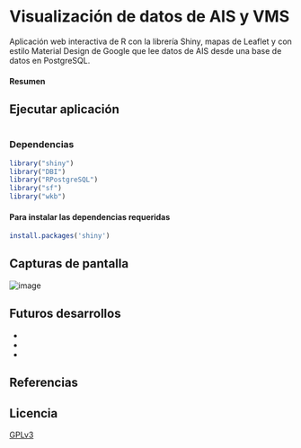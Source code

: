 # Visualización de datos de AIS y VMS

Aplicación web interactiva de R con la librería Shiny, mapas de Leaflet y con estilo Material Design de Google que lee datos de AIS desde una base de datos en PostgreSQL.

#### **Resumen**

## Ejecutar aplicación

```R

```

### Dependencias

```R
library("shiny")
library("DBI")
library("RPostgreSQL")
library("sf")
library("wkb")
```

#### Para instalar las dependencias requeridas

```R
install.packages('shiny')
```

## Capturas de pantalla

![image](https://github.com/guzmanlopez/AISVMS_vis/blob/master/screenshots/mainScreenshot.png)

## Futuros desarrollos

- 
-
-

## Referencias

## Licencia
[GPLv3](LICENSE.txt)
